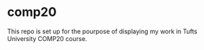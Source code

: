 # comp20

This repo is set up for the pourpose of displaying my work in Tufts University COMP20 course.
